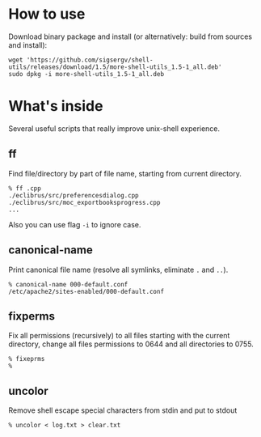 How to use
==========

Download binary package and install (or alternatively: build from sources and install):

    wget 'https://github.com/sigsergv/shell-utils/releases/download/1.5/more-shell-utils_1.5-1_all.deb'
    sudo dpkg -i more-shell-utils_1.5-1_all.deb

What's inside
=============

Several useful scripts that really improve unix-shell experience.

ff
--

Find file/directory by part of file name, starting from current directory.

~~~~~
% ff .cpp
./eclibrus/src/preferencesdialog.cpp
./eclibrus/src/moc_exportbooksprogress.cpp
...
~~~~~

Also you can use flag `-i` to ignore case.


canonical-name
--------------

Print canonical file name (resolve all symlinks, eliminate `.` and `..`).

~~~~~
% canonical-name 000-default.conf 
/etc/apache2/sites-enabled/000-default.conf
~~~~~


fixperms
--------

Fix all permissions (recursively) to all files starting with the current directory, change all files permissions
to 0644 and all directories to 0755.

~~~~~
% fixeprms
%
~~~~~


uncolor
-------

Remove shell escape special characters from stdin and put to stdout

~~~~~~
% uncolor < log.txt > clear.txt
~~~~~~



